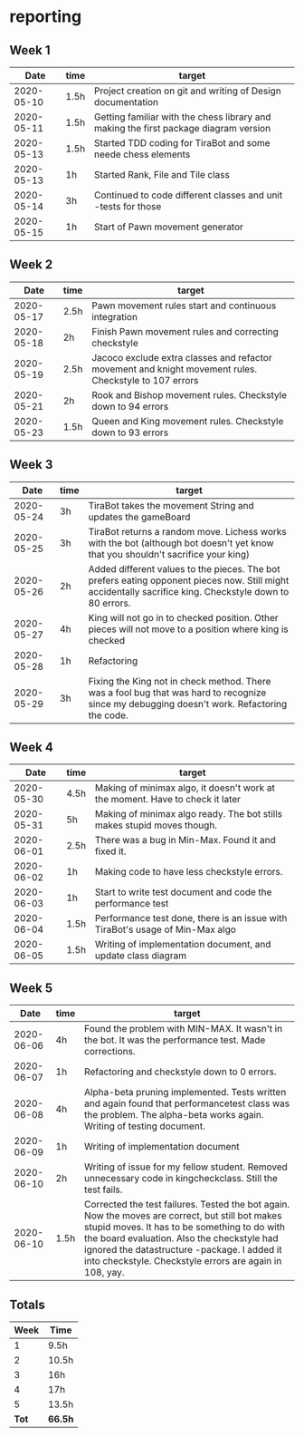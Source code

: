 #  reporting

## Week 1

Date       | time | target |
-----------|------|--------|
2020-05-10 | 1.5h | Project creation on git and writing of Design documentation |
2020-05-11 | 1.5h | Getting familiar with the chess library and making the first package diagram version |
2020-05-13 | 1.5h | Started TDD coding for TiraBot and some neede chess elements |
2020-05-13 | 1h | Started Rank, File and Tile class |
2020-05-14 | 3h | Continued to code different classes and unit -tests for those |
2020-05-15 | 1h | Start of Pawn movement generator |

## Week 2

Date       | time | target |
-----------|------|--------|
2020-05-17 | 2.5h | Pawn movement rules start and continuous integration |
2020-05-18 | 2h | Finish Pawn movement rules and correcting checkstyle |
2020-05-19 | 2.5h | Jacoco exclude extra classes and refactor movement and knight movement rules. Checkstyle to 107 errors |
2020-05-21 | 2h | Rook and Bishop movement rules. Checkstyle down to 94 errors |
2020-05-23 | 1.5h | Queen and King movement rules. Checkstyle down to 93 errors |

## Week 3

Date       | time | target |
-----------|------|--------|
2020-05-24 | 3h | TiraBot takes the movement String and updates the gameBoard |
2020-05-25 | 3h | TiraBot returns a random move. Lichess works with the bot (although bot doesn't yet know that you shouldn't sacrifice your king) |
2020-05-26 | 2h | Added different values to the pieces. The bot prefers eating opponent pieces now. Still might accidentally sacrifice king. Checkstyle down to 80 errors. |
2020-05-27 | 4h | King will not go in to checked position. Other pieces will not move to a position where king is checked |
2020-05-28 | 1h | Refactoring |
2020-05-29 | 3h | Fixing the King not in check method. There was a fool bug that was hard to recognize since my debugging doesn't work. Refactoring the code. |

## Week 4

Date       | time | target |
-----------|------|--------|
2020-05-30 | 4.5h | Making of minimax algo, it doesn't work at the moment. Have to check it later |
2020-05-31 | 5h | Making of minimax algo ready. The bot stills makes stupid moves though.|
2020-06-01 | 2.5h | There was a bug in Min-Max. Found it and fixed it.|
2020-06-02 | 1h | Making code to have less checkstyle errors. |
2020-06-03 | 1h | Start to write test document and code the performance test |
2020-06-04 | 1.5h | Performance test done, there is an issue with TiraBot's usage of Min-Max algo |
2020-06-05 | 1.5h | Writing of implementation document, and update class diagram |

## Week 5

Date       | time | target |
-----------|------|--------|
2020-06-06 | 4h | Found the problem with MIN-MAX. It wasn't in the bot. It was the performance test. Made corrections. |
2020-06-07 | 1h | Refactoring and checkstyle down to 0 errors. |
2020-06-08 | 4h | Alpha-beta pruning implemented. Tests written and again found that performancetest class was the problem. The alpha-beta works again. Writing of testing document. |
2020-06-09 | 1h | Writing of implementation document |
2020-06-10 | 2h | Writing of issue for my fellow student. Removed unnecessary code in kingcheckclass. Still the test fails. |
2020-06-10 | 1.5h | Corrected the test failures. Tested the bot again. Now the moves are correct, but still bot makes stupid moves. It has to be something to do with the board evaluation. Also the checkstyle had ignored the datastructure -package. I added it into checkstyle. Checkstyle errors are again in 108, yay. |

## Totals

 Week   | Time     |
--------|----------|
 1      | 9.5h    |
 2      | 10.5h    |
 3      | 16h    |
 4      | 17h    |
 5      | 13.5h    |
**Tot** | **66.5h** |
